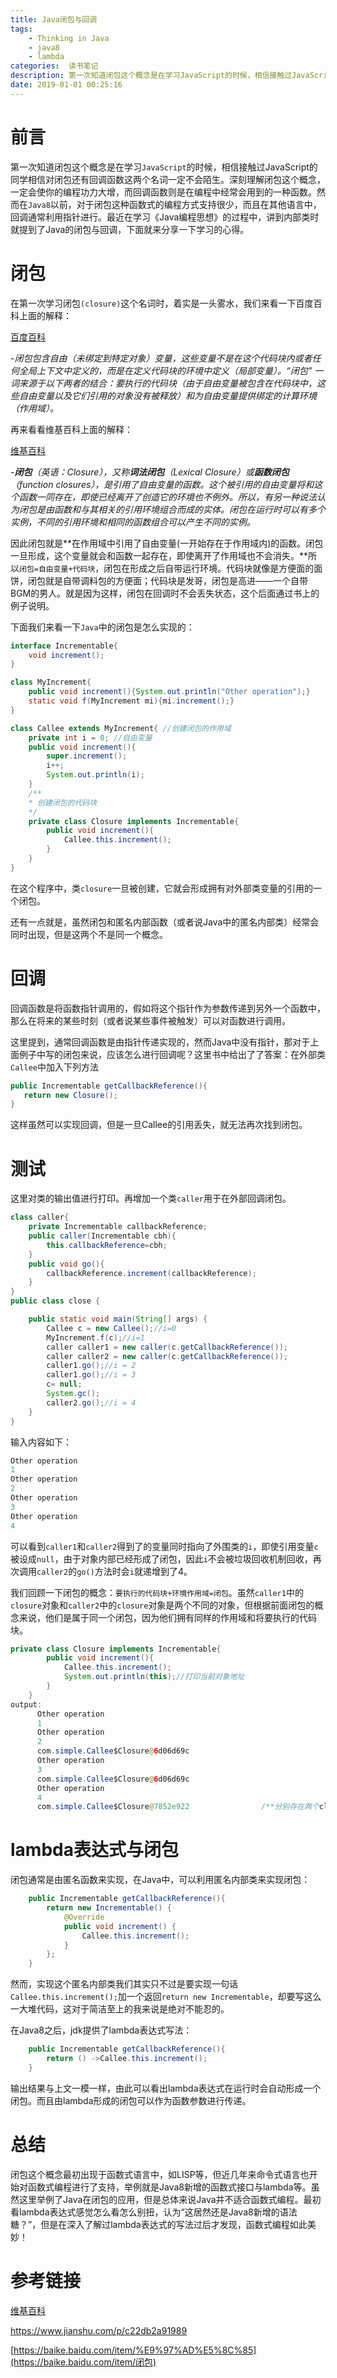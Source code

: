 ```yaml
---
title: Java闭包与回调
tags: 
	- Thinking in Java
	- java8
	- lambda
categories:  读书笔记
description: 第一次知道闭包这个概念是在学习JavaScript的时候，相信接触过JavaScript的同学相信对闭包还有回调函数这两个名词一定不会陌生。深刻理解闭包这个概念，一定会使你的编程功力大增，而回调函数则是在编程中经常会用到的一种函数。然而在Java8以前，对于闭包这种函数式的编程方式支持很少，而且在其他语言中，回调通常利用指针进行。最近在学习《Java编程思想》的过程中，讲到内部类时就提到了Java的闭包与回调，下面就来分享一下学习的心得。
date: 2019-01-01 00:25:16
---
```


# 前言

第一次知道闭包这个概念是在学习`JavaScript`的时候，相信接触过JavaScript的同学相信对闭包还有回调函数这两个名词一定不会陌生。深刻理解闭包这个概念，一定会使你的编程功力大增，而回调函数则是在编程中经常会用到的一种函数。然而在`Java8`以前，对于闭包这种函数式的编程方式支持很少，而且在其他语言中，回调通常利用指针进行。最近在学习《Java编程思想》的过程中，讲到内部类时就提到了Java的闭包与回调，下面就来分享一下学习的心得。

<!-- more -->

# 闭包

在第一次学习闭包`(closure)`这个名词时，着实是一头雾水，我们来看一下百度百科上面的解释：

[百度百科](https://baike.baidu.com/item/闭包)

-*闭包包含自由（未绑定到特定对象）变量，这些变量不是在这个代码块内或者任何全局上下文中定义的，而是在定义代码块的环境中定义（局部变量）。“闭包” 一词来源于以下两者的结合：要执行的代码块（由于自由变量被包含在代码块中，这些自由变量以及它们引用的对象没有被释放）和为自由变量提供绑定的计算环境（作用域）。*

再来看看维基百科上面的解释：

[维基百科](https://zh.wikipedia.org/wiki/闭包_(计算机科学))

*-**闭包**（英语：Closure），又称**词法闭包**（Lexical Closure）或**函数闭包**（function closures），是引用了自由变量的函数。这个被引用的自由变量将和这个函数一同存在，即使已经离开了创造它的环境也不例外。所以，有另一种说法认为闭包是由函数和与其相关的引用环境组合而成的实体。闭包在运行时可以有多个实例，不同的引用环境和相同的函数组合可以产生不同的实例。*

因此闭包就是**在作用域中引用了自由变量(一开始存在于作用域内)的函数。闭包一旦形成，这个变量就会和函数一起存在，即使离开了作用域也不会消失。**所以`闭包=自由变量+代码块`，闭包在形成之后自带运行环境。代码块就像是方便面的面饼，闭包就是自带调料包的方便面；代码块是发哥，闭包是高进——一个自带BGM的男人。就是因为这样，闭包在回调时不会丢失状态，这个后面通过书上的例子说明。

下面我们来看一下`Java`中的闭包是怎么实现的：

```Java
interface Incrementable{
    void increment();
}

class MyIncrement{
    public void increment(){System.out.println("Other operation");}
    static void f(MyIncrement mi){mi.increment();}
}

class Callee extends MyIncrement{ //创建闭包的作用域
    private int i = 0; //自由变量
    public void increment(){
        super.increment();
        i++;
        System.out.println(i);
    }
    /**
    * 创建闭包的代码块
    */
    private class Closure implements Incrementable{
        public void increment(){
            Callee.this.increment();
        }
    }
}

```

在这个程序中，类`closure`一旦被创建，它就会形成拥有对外部类变量的引用的一个闭包。

还有一点就是，虽然闭包和匿名内部函数（或者说Java中的匿名内部类）经常会同时出现，但是这两个不是同一个概念。

# 回调

回调函数是将函数指针调用的，假如将这个指针作为参数传递到另外一个函数中，那么在将来的某些时刻（或者说某些事件被触发）可以对函数进行调用。

这里提到，通常回调函数是由指针传递实现的，然而Java中没有指针，那对于上面例子中写的闭包来说，应该怎么进行回调呢？这里书中给出了了答案：在外部类`Callee`中加入下列方法

```Java
public Incrementable getCallbackReference(){
   return new Closure();
}
```

这样虽然可以实现回调，但是一旦Callee的引用丢失，就无法再次找到闭包。

# 测试

这里对类的输出值进行打印。再增加一个类`caller`用于在外部回调闭包。

```Java
class caller{
	private Incrementable callbackReference;
	public caller(Incrementable cbh){
		this.callbackReference=cbh;
	}
	public void go(){
		callbackReference.increment(callbackReference);
	}
}
public class close {

	public static void main(String[] args) {
		Callee c = new Callee();//i=0
		MyIncrement.f(c);//i=1
		caller caller1 = new caller(c.getCallbackReference());
		caller caller2 = new caller(c.getCallbackReference());
		caller1.go();//i = 2
		caller1.go();//i = 3
		c= null;
		System.gc();
		caller2.go();//i = 4
	}
}
```

输入内容如下：

```java
Other operation
1
Other operation
2
Other operation
3
Other operation
4
```

可以看到`caller1`和`caller2`得到了的变量同时指向了外围类的`i`，即使引用变量`c`被设成`null`，由于对象内部已经形成了闭包，因此`i`不会被垃圾回收机制回收，再次调用`caller2`的`go()`方法时会`i`就递增到了4。

我们回顾一下闭包的概念：`要执行的代码块+环境作用域=闭包`。虽然`caller1`中的`closure`对象和`caller2`中的`closure`对象是两个不同的对象，但根据前面闭包的概念来说，他们是属于同一个闭包，因为他们拥有同样的作用域和将要执行的代码块。

```java
private class Closure implements Incrementable{
        public void increment(){
            Callee.this.increment();
            System.out.println(this);//打印当前对象地址
        }
    }
output:
      Other operation
      1
      Other operation										
      2
      com.simple.Callee$Closure@6d06d69c
      Other operation
      3
      com.simple.Callee$Closure@6d06d69c
      Other operation
      4
      com.simple.Callee$Closure@7852e922				/**分别存在两个closure对象**/

```



# lambda表达式与闭包

闭包通常是由匿名函数来实现，在Java中，可以利用匿名内部类来实现闭包：

```Java
    public Incrementable getCallbackReference(){
    	return new Incrementable() {
			@Override
			public void increment() {
				Callee.this.increment();
			}
		};
    }
```



然而，实现这个匿名内部类我们其实只不过是要实现一句话`Callee.this.increment();`加一个返回`return new Incrementable`，却要写这么一大堆代码，这对于简洁至上的我来说是绝对不能忍的。

在Java8之后，jdk提供了lambda表达式写法：

```Java
    public Incrementable getCallbackReference(){
    	return () ->Callee.this.increment();
    }
```

输出结果与上文一模一样，由此可以看出lambda表达式在运行时会自动形成一个闭包。而且由lambda形成的闭包可以作为函数参数进行传递。

# 总结

闭包这个概念最初出现于函数式语言中，如LISP等，但近几年来命令式语言也开始对函数式编程进行了支持，举例就是Java8新增的函数式接口与lambda等。虽然这里举例了Java在闭包的应用，但是总体来说Java并不适合函数式编程。最初看lambda表达式感觉怎么看怎么别扭，认为“这居然还是Java8新增的语法糖？”，但是在深入了解过lambda表达式的写法过后才发现，函数式编程如此美妙！

# 参考链接

[维基百科](https://zh.wikipedia.org/wiki/闭包_(计算机科学))

https://www.jianshu.com/p/c22db2a91989

[https://baike.baidu.com/item/%E9%97%AD%E5%8C%85](https://baike.baidu.com/item/闭包)

